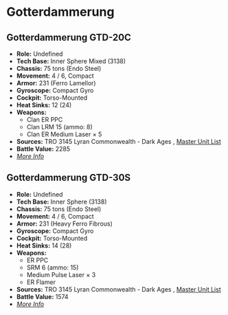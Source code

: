 # Gotterdammerung 

## Gotterdammerung GTD-20C 

- **Role:** Undefined 
- **Tech Base:** Inner Sphere Mixed (3138) 
- **Chassis:** 75 tons (Endo Steel) 
- **Movement:** 4 / 6, Compact 
- **Armor:** 231 (Ferro Lamellor) 
- **Gyroscope:** Compact Gyro 
- **Cockpit:** Torso-Mounted 
- **Heat Sinks:** 12 (24) 
- **Weapons:** 
  - Clan ER PPC 
  - Clan LRM 15 (ammo: 8) 
  - Clan ER Medium Laser × 5 
- **Sources:** TRO 3145 Lyran Commonwealth - Dark Ages , [Master Unit List](http://masterunitlist.info/Unit/Details/8061) 
- **Battle Value:** 2285 
- [*More Info*](gotterdammerung/gotterdammerung_gtd-20c.md) 

## Gotterdammerung GTD-30S 

- **Role:** Undefined 
- **Tech Base:** Inner Sphere (3138) 
- **Chassis:** 75 tons (Endo Steel) 
- **Movement:** 4 / 6, Compact 
- **Armor:** 231 (Heavy Ferro Fibrous) 
- **Gyroscope:** Compact Gyro 
- **Cockpit:** Torso-Mounted 
- **Heat Sinks:** 14 (28) 
- **Weapons:** 
  - ER PPC 
  - SRM 6 (ammo: 15) 
  - Medium Pulse Laser × 3 
  - ER Flamer 
- **Sources:** TRO 3145 Lyran Commonwealth - Dark Ages , [Master Unit List](http://masterunitlist.info/Unit/Details/8062) 
- **Battle Value:** 1574 
- [*More Info*](gotterdammerung/gotterdammerung_gtd-30s.md) 

